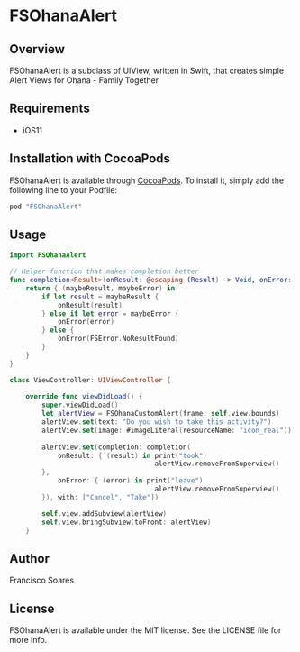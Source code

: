 # FSOhanaAlert

## Overview

FSOhanaAlert is a subclass of UIView, written in Swift, that creates simple Alert Views for Ohana - Family Together 

## Requirements
* iOS11

## Installation with CocoaPods

FSOhanaAlert is available through [CocoaPods](http://cocoapods.org). To install
it, simply add the following line to your Podfile:

```ruby
pod "FSOhanaAlert"
```

## Usage

```Swift
import FSOhanaAlert

// Helper function that makes completion better
func completion<Result>(onResult: @escaping (Result) -> Void, onError: @escaping (Error) -> Void) -> ((Result?, Error?) -> Void) {
    return { (maybeResult, maybeError) in
        if let result = maybeResult {
            onResult(result)
        } else if let error = maybeError {
            onError(error)
        } else {
            onError(FSError.NoResultFound)
        }
    }
}

class ViewController: UIViewController {
    
    override func viewDidLoad() {
        super.viewDidLoad()
        let alertView = FSOhanaCustomAlert(frame: self.view.bounds)
        alertView.set(text: "Do you wish to take this activity?")
        alertView.set(image: #imageLiteral(resourceName: "icon_real"))
        
        alertView.set(completion: completion(
            onResult: { (result) in print("took")
                                    alertView.removeFromSuperview()
        },
            onError: { (error) in print("leave")
                                    alertView.removeFromSuperview()
        }), with: ["Cancel", "Take"])

        self.view.addSubview(alertView)
        self.view.bringSubview(toFront: alertView)
    }


```

## Author

Francisco Soares

## License

FSOhanaAlert is available under the MIT license. See the LICENSE file for more info.
